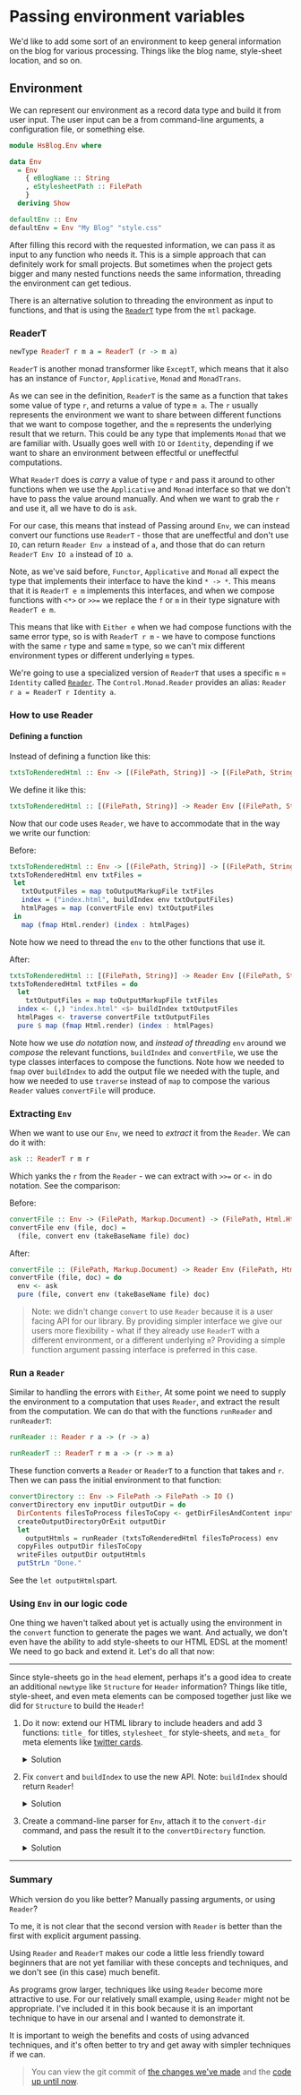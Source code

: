 # Passing environment variables

We'd like to add some sort of an environment to keep general information on
the blog for various processing. Things like the blog name, style-sheet
location, and so on.

## Environment

We can represent our environment as a record data type and build it from user input.
The user input can be a from command-line arguments, a configuration file,
or something else.

```hs
module HsBlog.Env where

data Env
  = Env
    { eBlogName :: String
    , eStylesheetPath :: FilePath
    }
  deriving Show

defaultEnv :: Env
defaultEnv = Env "My Blog" "style.css"
```

After filling this record with the requested information, we can pass it as
input to any function who needs it. This is a simple approach that can definitely
work for small projects. But sometimes when the project gets bigger and many
nested functions needs the same information, threading the environment can get
tedious.

There is an alternative solution to threading the environment as input to functions,
and that is using the [`ReaderT`](https://hackage.haskell.org/package/mtl-2.2.2/docs/Control-Monad-Reader.html#g:2) type from the `mtl` package.

### ReaderT

```hs
newType ReaderT r m a = ReaderT (r -> m a)
```

`ReaderT` is another monad transformer like `ExceptT`, which means
that it also has an instance of `Functor`, `Applicative`, `Monad` and `MonadTrans`.

As we can see in the definition, `ReaderT` is the same as a function that takes
some value of type `r`, and returns a value of type `m a`. The `r` usually
represents the environment we want to share between different functions that we want to
compose together, and the `m` represents the underlying result that we return.
This could be any type that implements `Monad` that we are familiar with.
Usually goes well with `IO` or `Identity`, depending if we want to share
an environment between effectful or uneffectful computations.

What `ReaderT` does is *carry* a value of type `r` and pass it around to
other functions when we use the `Applicative` and `Monad` interface so that
we don't have to pass the value around manually. And when we want to grab
the `r` and use it, all we have to do is `ask`.

For our case, this means that instead of Passing around `Env`, we can instead
convert our functions use `ReaderT` - those that are uneffectful and don't use
`IO`, can return `Reader Env a` instead of `a`, and those that do can return
`ReaderT Env IO a` instead of `IO a`.

Note, as we've said before, `Functor`, `Applicative` and `Monad` all expect the type
that implements their interface to have the kind `* -> *`.
This means that it is `ReaderT e m` implements this interfaces, and when we compose functions with
`<*>` or `>>=` we replace the `f` or `m` in their type signature with `ReaderT e m`.

This means that like with `Either e` when we had compose functions with the same error type,
so is with `ReaderT r m` - we have to compose functions with the same `r` type and same
`m` type, so we can't mix different environment types or different underlying `m` types.

We're going to use a specialized version of `ReaderT` that uses a specific `m` = `Identity`
called [`Reader`](https://hackage.haskell.org/package/mtl-2.2.2/docs/Control-Monad-Reader.html#g:2).
The `Control.Monad.Reader` provides an alias: `Reader r a = ReaderT r Identity a`.

### How to use Reader

#### Defining a function

Instead of defining a function like this:

```hs
txtsToRenderedHtml :: Env -> [(FilePath, String)] -> [(FilePath, String)]
```

We define it like this:

```hs
txtsToRenderedHtml :: [(FilePath, String)] -> Reader Env [(FilePath, String)]
```

Now that our code uses `Reader`, we have to accommodate that in the way we write our function:

Before:

```hs
txtsToRenderedHtml :: Env -> [(FilePath, String)] -> [(FilePath, String)]
txtsToRenderedHtml env txtFiles =
 let
   txtOutputFiles = map toOutputMarkupFile txtFiles
   index = ("index.html", buildIndex env txtOutputFiles)
   htmlPages = map (convertFile env) txtOutputFiles
 in
   map (fmap Html.render) (index : htmlPages)
```

Note how we need to thread the `env` to the other functions that use it.

After:

```hs
txtsToRenderedHtml :: [(FilePath, String)] -> Reader Env [(FilePath, String)]
txtsToRenderedHtml txtFiles = do
  let
    txtOutputFiles = map toOutputMarkupFile txtFiles
  index <- (,) "index.html" <$> buildIndex txtOutputFiles
  htmlPages <- traverse convertFile txtOutputFiles
  pure $ map (fmap Html.render) (index : htmlPages)
```

Note how we use *do notation* now, and *instead of threading* `env` around we *compose*
the relevant functions, `buildIndex` and `convertFile`, we use the type classes
interfaces to compose the functions. Note how we needed to `fmap` over `buildIndex`
to add the output file we needed with the tuple, and how we needed to use `traverse` instead
of `map` to compose the various `Reader` values `convertFile` will produce.

### Extracting `Env`

When we want to use our `Env`, we need to *extract* it from the `Reader`.
We can do it with:

```hs
ask :: ReaderT r m r
```

Which yanks the `r` from the `Reader` - we can extract with `>>=` or `<-` in do notation.
See the comparison:

Before:

```hs
convertFile :: Env -> (FilePath, Markup.Document) -> (FilePath, Html.Html)
convertFile env (file, doc) =
  (file, convert env (takeBaseName file) doc)
```

After:

```hs
convertFile :: (FilePath, Markup.Document) -> Reader Env (FilePath, Html.Html)
convertFile (file, doc) = do
  env <- ask
  pure (file, convert env (takeBaseName file) doc)
```

> Note: we didn't change `convert` to use `Reader` because it is a user facing API for our
> library. By providing simpler interface we give our users more flexibility - what if
> they already use `ReaderT` with a different environment, or a different underlying
> `m`? Providing a simple function argument passing interface is preferred in this case.

### Run a `Reader`

Similar to handling the errors with `Either`, At some point we need to supply the environment to
a computation that uses `Reader`, and extract the result from the computation.
We can do that with the functions `runReader` and `runReaderT`:

```hs
runReader :: Reader r a -> (r -> a)

runReaderT :: ReaderT r m a -> (r -> m a)
```

These function converts a `Reader` or `ReaderT` to a function that takes and `r`.
Then we can pass the initial environment to that function:

```hs
convertDirectory :: Env -> FilePath -> FilePath -> IO ()
convertDirectory env inputDir outputDir = do
  DirContents filesToProcess filesToCopy <- getDirFilesAndContent inputDir
  createOutputDirectoryOrExit outputDir
  let
    outputHtmls = runReader (txtsToRenderedHtml filesToProcess) env
  copyFiles outputDir filesToCopy
  writeFiles outputDir outputHtmls
  putStrLn "Done."
```

See the `let outputHtmls`part.

### Using `Env` in our logic code

One thing we haven't talked about yet is actually using the environment in the `convert`
function to generate the pages we want. And actually, we don't even have the ability to add
style-sheets to our HTML EDSL at the moment! We need to go back and extend it. Let's do all
that now:

---

Since style-sheets go in the `head` element, perhaps it's a good idea to create an additional
`newtype` like `Structure` for `Header` information? Things like title, style-sheet,
and even meta elements can be composed together just like we did for `Structure`
to build the `Header`!

1. Do it now: extend our HTML library to include headers and add 3 functions:
   `title_` for titles, `stylesheet_` for style-sheets, and `meta_` for meta elements
   like [twitter cards](https://developer.twitter.com/en/docs/twitter-for-websites/cards/overview/abouts-cards).

   <details><summary>Solution</summary>
   
     <details><summary>src/HsBlog/Html.hs</summary>
     
     ```hs
     -- Html.hs
     
     module HsBlog.Html
       ( Html
       , Header
       , title_
       , stylesheet_
       , meta_
       , Structure
       , html_
       , p_
       , h_
       , h1_
       , ul_
       , ol_
       , code_
       , txt_
       , img_
       , link_
       , b_
       , i_
       , render
       )
     where
     
     import HsBlog.Html.Internal
     ```
     
     </details>
     
     <details><summary>src/HsBlog/Html/Internal.hs</summary>
     
     ```hs
     newtype Header
       = Header String
     
     -- * EDSL
     
     html_ :: Header -> Structure -> Html
     html_ (Header header) content =
       Html
         ( el "html"
           ( el "head" header
             <> el "body" (getStructureString content)
           )
         )
     
     -- * Header
     
     title_ :: String -> Header
     title_ = Header . el "title" . escape
     
     stylesheet_ :: FilePath -> Header
     stylesheet_ path =
       Header $ "<link rel=\"stylesheet\" type=\"text/css\" href=\"" <> escape path <> "\">"
     
     meta_ :: String -> String -> Header
     meta_ name content =
       Header $ "<meta name=\"" <> escape name <> "\" content=\"" <> content <> "\">"
     
     instance Semigroup Header where
       (<>) (Header h1) (Header h2) =
         Header (h1 <> h2)
     
     instance Monoid Header where
       mempty = Header ""
     ```
     
     </details>
   
   </details>

2. Fix `convert` and `buildIndex` to use the new API. Note: `buildIndex` should return
   `Reader`!


   <details><summary>Solution</summary>
   
     <details><summary>src/HsBlog/Convert.hs</summary>
     
     ```hs
     import HsBlog.Env (Env(..))
     
     convert :: Env -> String -> Markup.Document -> Html.Html
     convert env title doc =
       let
         header =
           Html.title_ (eBlogName env <> " - " <> title)
             <> Html.stylesheet_ (eStylesheetPath env)
         article =
           foldMap convertStructure doc
         websiteTitle =
           Html.h1_ (Html.link_ "index.html" $ Html.txt_ $ eBlogName env)
         body =
           websiteTitle <> article
       in
         Html.html_ header body
     ```
     
     </details>
     
     <details><summary>src/HsBlog/Directory.hs</summary>
     
     ```hs
     buildIndex :: [(FilePath, Markup.Document)] -> Reader Env Html.Html
     buildIndex files = do
       env <- ask
       let
         previews =
           map
             ( \(file, doc) ->
               case doc of
                 Markup.Header 1 header : article ->
                   Html.h_ 3 (Html.link_ file (Html.txt_ header))
                     <> foldMap convertStructure (take 2 article)
                     <> Html.p_ (Html.link_ file (Html.txt_ "..."))
                 _ ->
                   Html.h_ 3 (Html.link_ file (Html.txt_ file))
             )
             files
       pure $ Html.html_
           ( Html.title_ (eBlogName env)
             <> Html.stylesheet_ (eStylesheetPath env)
           )
           ( Html.h1_ (Html.link_ "index.html" (Html.txt_ "Blog"))
             <> Html.h_ 2 (Html.txt_ "Posts")
             <> mconcat previews
           )
     ```
     
     </details>
   
   </details>

3. Create a command-line parser for `Env`, attach it to the `convert-dir` command,
   and pass the result it to the `convertDirectory` function.

   <details><summary>Solution</summary>
   
     <details><summary>src/HsBlog.hs</summary>
     
     ```hs
     import HsBlog.Env (defaultEnv)
     
     convertSingle :: String -> Handle -> Handle -> IO ()

     process :: String -> String -> String
     process title = Html.render . convert defaultEnv title . Markup.parse
     ```
     
     </details>
     
     
     <details><summary>app/OptParse.hs</summary>
     
     ```hs
     import HsBlog.Env
     
     ------------------------------------------------
     -- * Our command-line options model

     -- | Model
     data Options
       = ConvertSingle SingleInput SingleOutput
       | ConvertDir FilePath FilePath Env
       deriving Show
     
     ------------------------------------------------
     -- * Directory conversion parser

     pConvertDir :: Parser Options
     pConvertDir =
       ConvertDir <$> pInputDir <*> pOutputDir <*> pEnv
     
     -- | Parser for blog environment
     pEnv :: Parser Env
     pEnv =
       Env <$> pBlogName <*> pStylesheet
     
     -- | Blog name parser
     pBlogName :: Parser String
     pBlogName =
       strOption
         ( long "name"
           <> short 'N'
           <> metavar "STRING"
           <> help "Blog name"
           <> value (eBlogName defaultEnv)
           <> showDefault
         )
     
     -- | Stylesheet parser
     pStylesheet :: Parser String
     pStylesheet =
       strOption
         ( long "style"
           <> short 'S'
           <> metavar "FILENAME"
           <> help "Stylesheet filename"
           <> value (eStylesheetPath defaultEnv)
           <> showDefault
         )
     
     ```

     </details>
     
     <details><summary>app/Main.hs</summary>
     
     ```hs
     main :: IO ()
     main = do
       options <- parse
       case options of
         ConvertDir input output env ->
           HsBlog.convertDirectory env input output
     
         ...
     ```
     
     </details>
   
   </details>



---

### Summary

Which version do you like better? Manually passing arguments, or using `Reader`?

To me, it is not clear that the second version with `Reader` is better than the first
with explicit argument passing.

Using `Reader` and `ReaderT` makes our code a little less friendly toward beginners
that are not yet familiar with these concepts and techniques, and we don't see
(in this case) much benefit.

As programs grow larger, techniques like using `Reader` become more attractive to use.
For our relatively small example, using `Reader` might not be appropriate.
I've included it in this book because it is an important technique to have in our
arsenal and I wanted to demonstrate it.

It is important to weigh the benefits and costs of using advanced techniques,
and it's often better to try and get away with simpler techniques if we can.

> You can view the git commit of
> [the changes we've made](https://github.com/soupi/learn-haskell-blog-generator/commit/442f35e96e72f9b706416f77269b59626055c7cb)
> and the [code up until now](https://github.com/soupi/learn-haskell-blog-generator/tree/code-after-reader).
